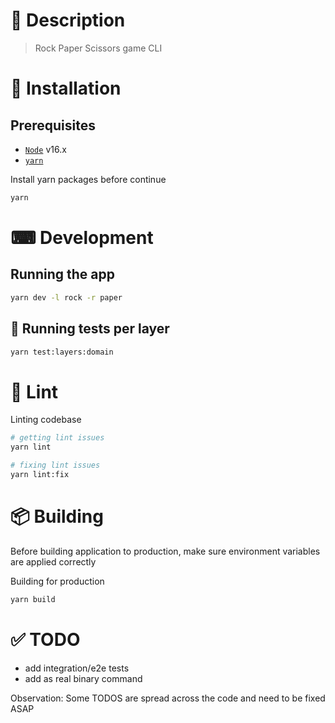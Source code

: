 # 📝 Description

> Rock Paper Scissors game CLI

# 🧰 Installation

## Prerequisites

- [`Node`](https://nodejs.org/en/download) v16.x
- [`yarn`](https://yarnpkg.com/cli/install)

Install yarn packages before continue

```bash
yarn
```

# ⌨ Development

## Running the app

```bash
yarn dev -l rock -r paper
```

## 🧪 Running tests per layer

```bash
yarn test:layers:domain
```

# 📏 Lint

Linting codebase

```bash
# getting lint issues
yarn lint

# fixing lint issues
yarn lint:fix
```

# 📦 Building

Before building application to production, make sure environment variables are
applied correctly

Building for production

```bash
yarn build
```

# ✅ TODO

- add integration/e2e tests
- add as real binary command

Observation: Some TODOS are spread across the code and need to be fixed ASAP
